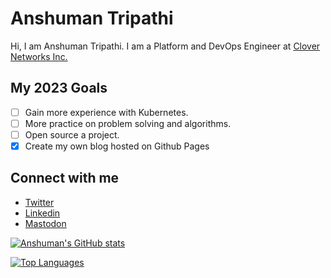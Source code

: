 # Anshuman Tripathi

Hi, I am Anshuman Tripathi. I am a Platform and DevOps Engineer at [Clover Networks Inc.](https://www.clover.com/)

## My 2023 Goals
- [ ] Gain more experience with Kubernetes.
- [ ] More practice on problem solving and algorithms.
- [ ] Open source a project.
- [X] Create my own blog hosted on Github Pages

## Connect with me
- [Twitter](https://twitter.com/anshumant09)
- [Linkedin](https://www.linkedin.com/in/anshumantripathi09/)
- <a rel="me" href="https://hachyderm.io/@anshuman">Mastodon</a>


[![Anshuman's GitHub stats](https://github-readme-stats.vercel.app/api?username=AnshumanTripathi&count_private=true&theme=dark)](https://coderstats.net/github/#AnshumanTripathi)

[![Top Languages](https://github-readme-stats.vercel.app/api/top-langs/?username=AnshumanTripathi&hide=css,html&layout=compact)](https://coderstats.net/github/#AnshumanTripathi)


